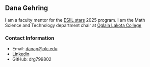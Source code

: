 ## Dana Gehring
I am a faculty mentor for the [ESIIL stars](https://esiil.org/) 2025 program.  I am the Math Science and Technology department chair at [Oglala Lakota College](https://www.olc.edu/)

### Contact Information
* Email: danag@olc.edu
* [Linkedin](https://www.linkedin.com/in/dana-gehring/)
* GitHub: drg799802
